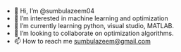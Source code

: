 - 👋 Hi, I’m @sumbulazeem04
- 👀 I’m interested in machine learning and optimization
- 🌱 I’m currently learning python, visual studio, MATLAB.
- 💞️ I’m looking to collaborate on optimization algorithms. 
- 📫 How to reach me sumbulazeem@gmail.com
  


<!---
sumbulazeem04/sumbulazeem04 is a ✨ special ✨ repository because its `README.md` (this file) appears on your GitHub profile.
You can click the Preview link to take a look at your changes.
--->
